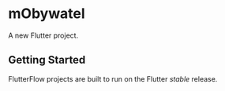 # mObywatel

A new Flutter project.

## Getting Started

FlutterFlow projects are built to run on the Flutter _stable_ release.
